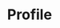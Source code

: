 ---
layout: piece
colection_name: paintings
title: Profile
id: profile
media: Acrylic
dimensions: 6" x 9"
description: Painted with popsicle sticks on foam core.
price: $40
create_date: 2014
---